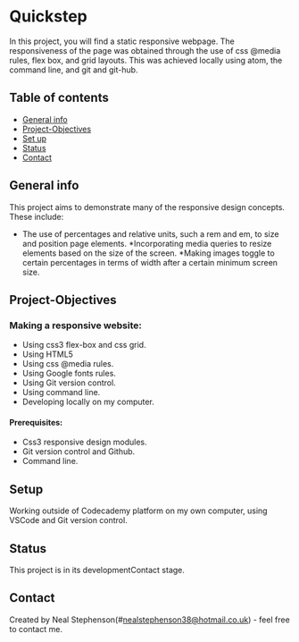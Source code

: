 # Quickstep
 In this project, you will find a static responsive webpage. The responsiveness of the page was obtained through the use of  css @media rules, flex box, and grid layouts. This was achieved locally using atom, the command line, and git and git-hub.
## Table of contents
* [General info](#general-info)
* [Project-Objectives](#project-objectives)
* [Set up](#setup)
* [Status](#status)
* [Contact](#contact)

## General info

This project aims to demonstrate many of the responsive design concepts. These include:
* The use of percentages and relative units, such a rem and em, to size and position page elements.
*Incorporating media queries to resize elements based on the size of the screen.
​*Making images toggle to certain percentages in terms of width after a certain minimum screen size.

##  Project-Objectives
###  Making a responsive website:
  *  Using css3 flex-box and css grid.
  *  Using HTML5
  *  Using css @media rules.
  *  Using Google fonts rules.
  *  Using Git version control.
  *  Using command line.
  *  Developing locally on my computer.

#### Prerequisites:
  *  Css3 responsive design modules.
  *  Git version control and Github.
  *  Command line.

## Setup
Working outside of Codecademy platform on my own computer, using VSCode and Git version control.

## Status
This project is in its developmentContact stage.

## Contact
Created by Neal Stephenson(#nealstephenson38@hotmail.co.uk) - feel free to contact me.
